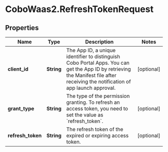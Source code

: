 # CoboWaas2.RefreshTokenRequest

## Properties

Name | Type | Description | Notes
------------ | ------------- | ------------- | -------------
**client_id** | **String** | The App ID, a unique identifier to distinguish Cobo Portal Apps. You can get the App ID by retrieving the Manifest file after receiving the notification of app launch approval. | [optional] 
**grant_type** | **String** | The type of the permission granting. To refresh an access token, you need to set the value as &#x60;refresh_token&#x60;. | [optional] 
**refresh_token** | **String** | The refresh token of the expired or expiring access token. | [optional] 


